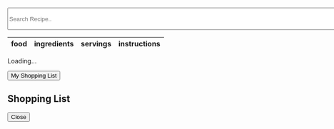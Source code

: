 <html>
<body>
<style>
  .search_bar{
    border-width: 30px;
    padding-top: 100px;
    align-content: center;
  }
  #search{
    height: 50px;
    width: 1000px;
  }
</style>
  <div class="search_bar">
    <input id="search" type="text" placeholder="Search Recipe..">
  </div>
</body>
</html>
<!-- DOESN'T WORK PLS FIX THIS BECAUSE I DO NOT WANT TO thx -grace :) -->

<html>
    <head>
        <link rel="stylesheet" href="index.css">
    </head>
<head>
    <!--iphone or other device view so it can format correctly-->
    <title>ate.</title>
    <!--to connect to the .css sheet in this case it will be index.css since there will be a different .css pae for each page so there can be easy clean up-->
    <link rel="stylesheet" href="index.css">
    <!--the google fonts links front https://fonts. google.com/-->
    <link rel="preconnect" href="https://fonts.googleapis.com">
    <link rel="preconnect" href="https://fonts.gstatic.com" crossorigin>
    <link href="https://fonts.googleapis.com/css2?family=Ubuntu:ital,wght@0,300;0,400;0,500;0,700;1,300;1,400;1,500;1,700&display=swap" rel="stylesheet">
</head>
<body>

<!--the header section or the top part of every page-->

<main id="content" class="main-content" role="main">
    <!-- HTML table fragment for page -->
    <table>
        <thead>
            <tr>
                <th>food</th>
                <th>ingredients</th>
                <th>servings</th>
                <th>instructions</th>
            </tr>
        </thead>
        <tbody id="result">
            <!-- generated rows -->
        </tbody>
    </table>
</main>

<!-- Loading screen -->
<div id="loading">Loading...</div>

<script>
    // prepare HTML result container for new output
    const resultContainer = document.getElementById("result");

    // prepare fetch options
    const url = "https://ated.duckdns.org/";
    const headers = {
        method: 'GET', // *GET, POST, PUT, DELETE, etc.
        mode: 'cors', // no-cors, *cors, same-origin
        cache: 'default', // *default, no-cache, reload, force-cache, only-if-cached
        credentials: 'omit', // include, *same-origin, omit
        headers: {
            'Content-Type': 'application/json'
            // 'Content-Type': 'application/x-www-form-urlencoded',
        },
    };

    // fetch the API
    fetch(url, headers)
        // response is a RESTful "promise" on any successful fetch
        .then(response => {
            // check for response errors
            if (response.status !== 200) {
                const errorMsg = 'Database response error: ' + response.status;
                console.log(errorMsg);
                const tr = document.createElement("tr");
                const td = document.createElement("td");
                td.innerHTML = errorMsg;
                tr.appendChild(td);
                resultContainer.appendChild(tr);
                return;
            }
            // fetch the data from API
            response.json().then(data => {
                console.log(data);
                for (let row in data) {
                    console.log(data[row]);
                    add_row(data[row]);
                }
            }).catch(err => {
                console.error(err);
                const tr = document.createElement("tr");
                const td = document.createElement("td");
                td.innerHTML = err;
                tr.appendChild(td);
                resultContainer.appendChild(tr);
            });
        }).catch(err => {
            console.error(err);
            const tr = document.createElement("tr");
            const td = document.createElement("td");
            td.innerHTML = err;
            tr.appendChild(td);
            resultContainer.appendChild(tr);
        });

    function add_row(rowData) {
        const tr = document.createElement("tr");
        for (let key in rowData) {
            const td = document.createElement("td");
            td.innerHTML = rowData[key];
            tr.appendChild(td);
        }
        resultContainer.appendChild(tr);
    }

      // fetch the data from API
    fetch(read_fetch, read_options)
      .then(response => {
        // checks for errors in response
        if (response.status !== 200) {
            const errorMsg = 'Database read error: ' + response.status;
            console.log(errorMsg);
            const tr = document.createElement("tr");
            const td = document.createElement("td");
            td.innerHTML = errorMsg;
            tr.appendChild(td);
            resultContainer.appendChild(tr);
            return;
        }
        // if no error, json data is printed
        response.json().then(data => {
            console.log(data);
            for (let row in data) {
              console.log(data[row]);
              add_row(data[row]);
            }
        })
    })
    // catch fetch errors, if API data can not be fetched
    .catch(err => {
      console.error(err);
      const tr = document.createElement("tr");
      const td = document.createElement("td");
      td.innerHTML = err;
      tr.appendChild(td);
      resultContainer.appendChild(tr);
    });
</script>

<!-- Shopping List Button -->
<button class="open-button" onclick="openForm()">My Shopping List</button>

<div class="chat-popup" id="myForm">
  <form action="/action_page.php" class="form-container">
    <h2>Shopping List</h2>
    <button type="button" class="btn cancel" onclick="closeForm()">Close</button>
  </form>
</div>

<script>
function openForm() {
  document.getElementById("myForm").style.display = "block";
}
function closeForm() {
  document.getElementById("myForm").style.display = "none";
}
</script>